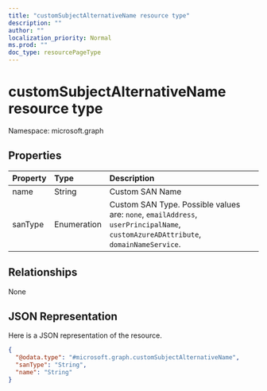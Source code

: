 ```yaml
---
title: "customSubjectAlternativeName resource type"
description: ""
author: ""
localization_priority: Normal
ms.prod: ""
doc_type: resourcePageType
---
```


# customSubjectAlternativeName resource type


Namespace: microsoft.graph



## Properties
|Property|Type|Description|
|:---|:---|:---|
|name|String|Custom SAN Name|
|sanType|Enumeration|Custom SAN Type. Possible values are: `none`, `emailAddress`, `userPrincipalName`, `customAzureADAttribute`, `domainNameService`.|

## Relationships
None

## JSON Representation
Here is a JSON representation of the resource.
<!-- {
  "blockType": "resource",
  "@odata.type": "microsoft.graph.customSubjectAlternativeName"
}
-->
``` json
{
  "@odata.type": "#microsoft.graph.customSubjectAlternativeName",
  "sanType": "String",
  "name": "String"
}
```

